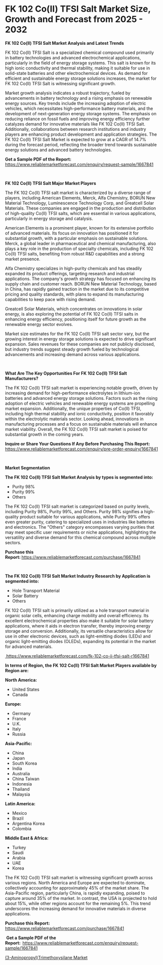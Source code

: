 <p><h1>FK 102 Co(II) TFSI Salt Market Size, Growth and Forecast from 2025 - 2032</h1></p><p><strong>FK 102 Co(II) TFSI Salt Market Analysis and Latest Trends</strong></p>
<p><p>FK 102 Co(II) TFSI Salt is a specialized chemical compound used primarily in battery technologies and advanced electrochemical applications, particularly in the field of energy storage systems. This salt is known for its high ionic conductivity and thermal stability, making it suitable for use in solid-state batteries and other electrochemical devices. As demand for efficient and sustainable energy storage solutions increases, the market for FK 102 Co(II) TFSI Salt is witnessing significant growth.</p><p>Market growth analysis indicates a robust trajectory, fueled by advancements in battery technology and a rising emphasis on renewable energy sources. Key trends include the increasing adoption of electric vehicles, which necessitates high-performance battery materials, and the development of next-generation energy storage systems. The emphasis on reducing reliance on fossil fuels and improving energy efficiency further catalyzes demand for innovative materials like FK 102 Co(II) TFSI Salt. Additionally, collaborations between research institutions and industry players are enhancing product development and application strategies. The FK 102 Co(II) TFSI Salt Market is expected to grow at a CAGR of 14.7% during the forecast period, reflecting the broader trend towards sustainable energy solutions and advanced battery technologies.</p></p>
<p><strong>Get a Sample PDF of the Report:&nbsp;</strong> <a href="https://www.reliablemarketforecast.com/enquiry/request-sample/1667841?utm_campaign=1105&utm_medium=2&utm_source=Github&utm_content=ia&utm_term=02022025&utm_id=fk-102-coii-tfsi-salt">https://www.reliablemarketforecast.com/enquiry/request-sample/1667841</a></p>
<p>&nbsp;</p>
<p><strong>FK 102 Co(II) TFSI Salt Major Market Players</strong></p>
<p><p>The FK 102 Co(II) TFSI salt market is characterized by a diverse range of players, including American Elements, Merck, Alfa Chemistry, BORUN New Material Technology, Luminescence Technology Corp, and Greatcell Solar Materials. These companies are engaged in the production and distribution of high-quality Co(II) TFSI salts, which are essential in various applications, particularly in energy storage and catalysis.</p><p>American Elements is a prominent player, known for its extensive portfolio of advanced materials. Its focus on innovation has positioned it for substantial growth, with a particular emphasis on sustainable solutions. Merck, a global leader in pharmaceutical and chemical manufacturing, also plays a key role in the production of specialty chemicals, including FK 102 Co(II) TFSI salts, benefiting from robust R&D capabilities and a strong market presence. </p><p>Alfa Chemistry specializes in high-purity chemicals and has steadily expanded its product offerings, targeting research and industrial applications. The company's growth strategy has focused on enhancing its supply chain and customer reach. BORUN New Material Technology, based in China, has rapidly gained traction in the market due to its competitive pricing and quality standards, with plans to expand its manufacturing capabilities to keep pace with rising demand.</p><p>Greatcell Solar Materials, which concentrates on innovations in solar energy, is also exploring the potential of FK 102 Co(II) TFSI salts in enhancing energy efficiency, positioning itself for future growth as the renewable energy sector evolves.</p><p>Market size estimates for the FK 102 Co(II) TFSI salt sector vary, but the growing interest in energy storage solutions is expected to drive significant expansion. Sales revenues for these companies are not publicly disclosed, but industry trends suggest steady growth fueled by technological advancements and increasing demand across various applications.</p></p>
<p>&nbsp;</p>
<p><strong>What Are The Key Opportunities For FK 102 Co(II) TFSI Salt Manufacturers?</strong></p>
<p><p>The FK 102 Co(II) TFSI salt market is experiencing notable growth, driven by increasing demand for high-performance electrolytes in lithium-ion batteries and advanced energy storage solutions. Factors such as the rising adoption of electric vehicles and renewable energy systems are propelling market expansion. Additionally, the unique properties of Co(II) TFSI, including high thermal stability and ionic conductivity, position it favorably within the electrolytic materials sector. Looking ahead, innovations in manufacturing processes and a focus on sustainable materials will enhance market viability. Overall, the FK 102 Co(II) TFSI salt market is poised for substantial growth in the coming years.</p></p>
<p><strong>Inquire or Share Your Questions If Any Before Purchasing This Report:</strong> <a href="https://www.reliablemarketforecast.com/enquiry/pre-order-enquiry/1667841?utm_campaign=1105&utm_medium=2&utm_source=Github&utm_content=ia&utm_term=02022025&utm_id=fk-102-coii-tfsi-salt">https://www.reliablemarketforecast.com/enquiry/pre-order-enquiry/1667841</a></p>
<p>&nbsp;</p>
<p><strong>Market Segmentation</strong></p>
<p><strong>The FK 102 Co(II) TFSI Salt Market Analysis by types is segmented into:</strong></p>
<p><ul><li>Purity 98%</li><li>Purity 99%</li><li>Others</li></ul></p>
<p><p>The FK 102 Co(II) TFSI salt market is categorized based on purity levels, including Purity 98%, Purity 99%, and Others. Purity 98% signifies a high-quality product suitable for various applications, while Purity 99% offers even greater purity, catering to specialized uses in industries like batteries and electronics. The "Others" category encompasses varying purities that may meet specific user requirements or niche applications, highlighting the versatility and diverse demand for this chemical compound across multiple sectors.</p></p>
<p><strong>Purchase this Report:&nbsp;</strong><a href="https://www.reliablemarketforecast.com/purchase/1667841?utm_campaign=1105&utm_medium=2&utm_source=Github&utm_content=ia&utm_term=02022025&utm_id=fk-102-coii-tfsi-salt">https://www.reliablemarketforecast.com/purchase/1667841</a></p>
<p>&nbsp;</p>
<p><strong>The FK 102 Co(II) TFSI Salt Market Industry Research by Application is segmented into:</strong></p>
<p><ul><li>Hole Transport Material</li><li>Solar Battery</li><li>Others</li></ul></p>
<p><p>FK 102 Co(II) TFSI salt is primarily utilized as a hole transport material in organic solar cells, enhancing charge mobility and overall efficiency. Its excellent electrochemical properties also make it suitable for solar battery applications, where it aids in electron transfer, thereby improving energy storage and conversion. Additionally, its versatile characteristics allow for use in other electronic devices, such as light-emitting diodes (LEDs) and organic light-emitting diodes (OLEDs), expanding its potential in the market for advanced materials.</p></p>
<p><a href="https://www.reliablemarketforecast.com/fk-102-co-ii-tfsi-salt-r1667841?utm_campaign=1105&utm_medium=2&utm_source=Github&utm_content=ia&utm_term=02022025&utm_id=fk-102-coii-tfsi-salt">&nbsp;https://www.reliablemarketforecast.com/fk-102-co-ii-tfsi-salt-r1667841</a></p>
<p><strong>In terms of Region, the FK 102 Co(II) TFSI Salt Market Players available by Region are:</strong></p>
<p>
    <p> <strong> North America: </strong>
        <ul>
            <li>United States</li>
            <li>Canada</li>
        </ul>
        </p> 
    <p> <strong> Europe: </strong>
        <ul>
            <li>Germany</li>
            <li>France</li>
            <li>U.K.</li>
            <li>Italy</li>
            <li>Russia</li>
        </ul>
        </p> 
    <p> <strong> Asia-Pacific: </strong>
        <ul>
            <li>China</li>
            <li>Japan</li>
            <li>South Korea</li>
            <li>India</li>
            <li>Australia</li>
            <li>China Taiwan</li>
            <li>Indonesia</li>
            <li>Thailand</li>
            <li>Malaysia</li>
        </ul>
        </p> 
    <p> <strong> Latin America: </strong>
        <ul>
            <li>Mexico</li>
            <li>Brazil</li>
            <li>Argentina Korea</li>
            <li>Colombia</li>
        </ul>
        </p> 
    <p> <strong> Middle East & Africa: </strong>
        <ul>
            <li>Turkey</li>
            <li>Saudi</li>
            <li>Arabia</li>
            <li>UAE</li>
            <li>Korea</li>
        </ul>
    </p>
    </p>
<p><p>The FK 102 Co(II) TFSI salt market is witnessing significant growth across various regions. North America and Europe are expected to dominate, collectively accounting for approximately 45% of the market share. The Asia-Pacific region, particularly China, is rapidly expanding, poised to capture around 35% of the market. In contrast, the USA is projected to hold about 15%, while other regions account for the remaining 5%. This trend underscores the increasing demand for innovative materials in diverse applications.</p></p>
<p><strong>Purchase this Report: </strong><a href="https://www.reliablemarketforecast.com/purchase/1667841?utm_campaign=1105&utm_medium=2&utm_source=Github&utm_content=ia&utm_term=02022025&utm_id=fk-102-coii-tfsi-salt">https://www.reliablemarketforecast.com/purchase/1667841</a></p>
<p>&nbsp;<strong>Get a Sample PDF of the Report:&nbsp;&nbsp;</strong><a href="https://www.reliablemarketforecast.com/enquiry/request-sample/1667841?utm_campaign=1105&utm_medium=2&utm_source=Github&utm_content=ia&utm_term=02022025&utm_id=fk-102-coii-tfsi-salt">https://www.reliablemarketforecast.com/enquiry/request-sample/1667841</a></p>
<p><strong></strong></p>
<p><p><a href="https://github.com/prosalinda88/Market-Research-Report-List-7/blob/main/3-aminopropyltrimethoxysilane-market.md?utm_campaign=1105&utm_medium=2&utm_source=Github&utm_content=ia&utm_term=02022025&utm_id=fk-102-coii-tfsi-salt">(3-Aminopropyl)Trimethoxysilane Market</a></p></p>